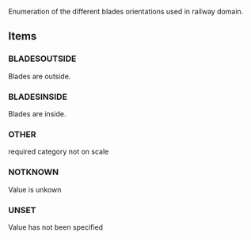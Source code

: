 Enumeration of the different blades orientations used in railway domain.

<!-- end of short definition -->


## Items

### BLADESOUTSIDE
Blades are outside.

### BLADESINSIDE
Blades are inside.

### OTHER
required category not on scale

### NOTKNOWN
Value is unkown

### UNSET
Value has not been specified
